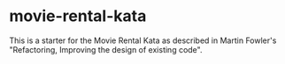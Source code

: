 # movie-rental-kata
This is a starter for the Movie Rental Kata as described in Martin Fowler's "Refactoring, Improving the design of existing code".
